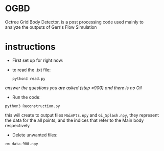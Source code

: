 # OGBD
Octree Grid Body Detector, is a post processing code used mainly to analyze the outputs of Gerris Flow Simulation 

# instructions
- First set up 
for right now: 
- to read the .txt file:

  `python3 read.py`

*answer the questions you are asked (step =900) and there is no Oil*

- Run the code: 

`python3 Reconstruction.py`

this will create to output files `MainPts.npy` and `Gi_Splash.npy`, they represent the data for the all points, and the indices that refer to the Main body respectively

- Delete unwanted files:

`rm data-900.npy`
